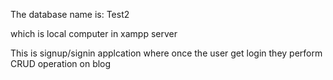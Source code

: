 The database name is: Test2

which is local computer in xampp server

This is signup/signin applcation where once the user get login they perform CRUD operation on blog 
